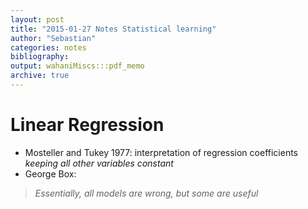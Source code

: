 ```yaml
---
layout: post
title: "2015-01-27 Notes Statistical learning"
author: "Sebastian"
categories: notes
bibliography:
output: wahaniMiscs:::pdf_memo
archive: true
---
```


# Linear Regression

- Mosteller and Tukey 1977: interpretation of regression coefficients *keeping all other variables constant*
- George Box:

> *Essentially, all models are wrong, but some are useful*
